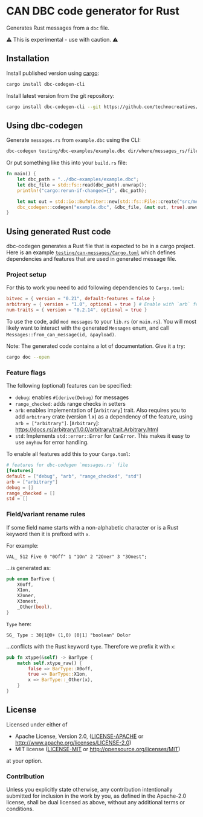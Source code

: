 # CAN DBC code generator for Rust

Generates Rust messages from a `dbc` file.

⚠️ This is experimental - use with caution. ⚠️

## Installation

Install published version using [cargo](https://doc.rust-lang.org/cargo/getting-started/installation.html):

```bash
cargo install dbc-codegen-cli
```
Install latest version from the git repository:

```bash
cargo install dbc-codegen-cli --git https://github.com/technocreatives/dbc-codegen --branch main
```

## Using dbc-codegen

Generate `messages.rs` from `example.dbc` using the CLI:

```bash
dbc-codegen testing/dbc-examples/example.dbc dir/where/messages_rs/file/is/written
```

Or put something like this into your `build.rs` file:

```rust
fn main() {
    let dbc_path = "../dbc-examples/example.dbc";
    let dbc_file = std::fs::read(dbc_path).unwrap();
    println!("cargo:rerun-if-changed={}", dbc_path);

    let mut out = std::io::BufWriter::new(std::fs::File::create("src/messages.rs").unwrap());
    dbc_codegen::codegen("example.dbc", &dbc_file, &mut out, true).unwrap();
}
```

## Using generated Rust code

dbc-codegen generates a Rust file that is expected to be in a cargo project.
Here is an example [`testing/can-messages/Cargo.toml`](testing/can-messages/Cargo.toml) which defines dependencies and features that are used in generated message file.

### Project setup

For this to work you need to add following dependencies to `Cargo.toml`:

```toml
bitvec = { version = "0.21", default-features = false }
arbitrary = { version = "1.0", optional = true } # Enable with `arb` feature
num-traits = { version = "0.2.14", optional = true }
```

To use the code, add `mod messages` to your `lib.rs` (or `main.rs`).
You will most likely want to interact with the generated `Messages` enum, and call `Messages::from_can_message(id, &payload)`.

Note: The generated code contains a lot of documentation.
Give it a try:
```bash
cargo doc --open
```

### Feature flags

The following (optional) features can be specified:

- `debug`: enables `#[derive(Debug)` for messages
- `range_checked`: adds range checks in setters
- `arb`: enables implementation of [`Arbitrary`] trait.
  Also requires you to add `arbitrary` crate (version 1.x) as a dependency of the feature, using `arb = ["arbitrary"]`.
  [`Arbitrary`]: https://docs.rs/arbitrary/1.0.0/arbitrary/trait.Arbitrary.html
- `std`: Implements `std::error::Error` for `CanError`. This makes it easy to use `anyhow` for error handling.

To enable all features add this to your `Cargo.toml`:

```toml
# features for dbc-codegen `messages.rs` file
[features]
default = ["debug", "arb", "range_checked", "std"]
arb = ["arbitrary"]
debug = []
range_checked = []
std = []
```

### Field/variant rename rules

If some field name starts with a non-alphabetic character or is a Rust keyword then it is prefixed with `x`.

For example:

```
VAL_ 512 Five 0 "0Off" 1 "1On" 2 "2Oner" 3 "3Onest";
```

…is generated as:

```rust
pub enum BarFive {
    X0off,
    X1on,
    X2oner,
    X3onest,
    _Other(bool),
}
```

`Type` here:

```
SG_ Type : 30|1@0+ (1,0) [0|1] "boolean" Dolor
```

…conflicts with the Rust keyword `type`. Therefore we prefix it with `x`:

```rust
pub fn xtype(&self) -> BarType {
    match self.xtype_raw() {
        false => BarType::X0off,
        true => BarType::X1on,
        x => BarType::_Other(x),
    }
}
```

## License

Licensed under either of

 - Apache License, Version 2.0, ([LICENSE-APACHE](LICENSE-APACHE) or http://www.apache.org/licenses/LICENSE-2.0)
 - MIT license ([LICENSE-MIT](LICENSE-MIT) or http://opensource.org/licenses/MIT)

at your option.

### Contribution

Unless you explicitly state otherwise, any contribution intentionally
submitted for inclusion in the work by you, as defined in the Apache-2.0
license, shall be dual licensed as above, without any additional terms or
conditions.

